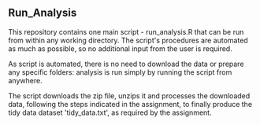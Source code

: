 ## Run_Analysis

This repository contains one main script - run_analysis.R that can be run from within
any working directory.
The script's procedures are automated as much as possible, so no additional input from 
the user is required.

As script is automated, there is no need to download the data or prepare any specific
folders: analysis is run simply by running the script from anywhere.

The script downloads the zip file, unzips it and processes the downloaded data, following
the steps indicated in the assignment, to finally produce the tidy data dataset 
'tidy_data.txt', as required by the assignment.